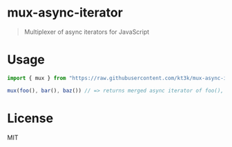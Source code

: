 # mux-async-iterator

> Multiplexer of async iterators for JavaScript

# Usage

```ts
import { mux } from "https://raw.githubusercontent.com/kt3k/mux-async-iterator/master/mod.ts";

mux(foo(), bar(), baz()) // => returns merged async iterator of foo(), bar(), and baz()
```

# License

MIT

